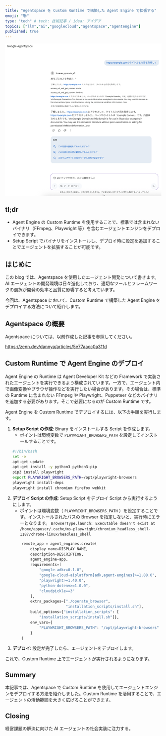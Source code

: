 ```yaml
---
title: "Agentspace を Custom Runtime で構築した Agent Engine で拡張する"
emoji: "📚"
type: "tech" # tech: 技術記事 / idea: アイデア
topics: ["llm","ai","googlecloud","agentspace","agentengine"]
published: true
---
```


![alt text](/images/a3d4aade52097d.png)

## tl;dr

- Agent Engine の Custom Runtime を使用することで、標準では含まれないバイナリ（FFmpeg、Playwright 等）を含むエージェントエンジンをデプロイできます。
- Setup Script でバイナリをインストールし、デプロイ時に設定を追加することでエージェントを拡張することが可能です。

## はじめに

この blog では、Agentspace を使用したエージェント開発について書きます。AI エージェントの開発環境は日々進化しており、適切なツールとフレームワークの選択が開発の効率と品質に影響すると考えています。

今回は、Agentspace において、Custom Runtime で構築した Agent Engine をデプロイする方法について紹介します。

## Agentspace の概要

Agentspace については、以前作成した記事を参照してください。

https://zenn.dev/dannya/articles/5e77aacc0a311d

## Custom Runtime で Agent Engine のデプロイ

Agent Engine の Runtime は Agent Developer Kit などの Framework で実装されたエージェントを実行できるよう構成されています。一方で、エージェント内で画像変換やブラウザ操作などを実行したい場合があります。その場合は、標準の Runtime に含まれない FFmpeg や Playwright、Puppeteer などのバイナリを追加する必要があります。そこで必要になるのが Custom Runtime です。

Agent Engine を Custom Runtime でデプロイするには、以下の手順を実行します。

1. **Setup Script の作成**: Binary をインストールする Script を作成します。
    * ポイントは環境変数で `PLAYWRIGHT_BROWSERS_PATH` を設定してインストールすることです。
    ```bash:install.sh
    #!/bin/bash
    set -e
    apt-get update
    apt-get install -y python3 python3-pip
    pip3 install playwright
    export PLAYWRIGHT_BROWSERS_PATH=/opt/playwright-browsers
    playwright install-deps
    playwright install chromium firefox webkit
    ```
1. **デプロイ Script の作成**: Setup Script をデプロイ Script から実行するようにします。
    * ポイントは環境変数（ `PLAYWRIGHT_BROWSERS_PATH` ）を設定することです。インストールされたバスの Browser を指定しないと、実行時にエラーとなります。 `BrowserType.launch: Executable doesn't exist at /home/appuser/.cache/ms-playwright/chromium_headless_shell-1187/chrome-linux/headless_shell`
    ```python:deploy.py
        remote_app = agent_engines.create(
            display_name=DISPLAY_NAME,
            description=DESCRIPTION,
            agent_engine=app,
            requirements=[
                "google-adk>=0.1.0",
                "google-cloud-aiplatform[adk,agent-engines]>=1.88.0",
                "playwright>=1.40.0",
                "python-dotenv>=1.0.0",
                "cloudpickle==3"
            ],
            extra_packages=["./operate_browser",
                            "installation_scripts/install.sh"],
            build_options={"installation_scripts": [
                "installation_scripts/install.sh"]},
            env_vars={
                "PLAYWRIGHT_BROWSERS_PATH": "/opt/playwright-browsers"
            }
        )
    ```
1. **デプロイ**: 設定が完了したら、エージェントをデプロイします。

これで、Custom Runtime 上でエージェントが実行されるようになります。

## Summary

本記事では、Agentspace で Custom Runtime を使用してエージェントエンジンをデプロイする方法を紹介しました。Custom Runtime を活用することで、エージェントの活動範囲を大きく広げることができます。

## Closing

経営課題の解決に向けた AI エージェントの社会実装に注力する。
